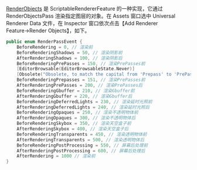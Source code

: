 [RenderObjects](https://links.jianshu.com/go?to=https%3A%2F%2Fdocs.unity3d.com%2FPackages%2Fcom.unity.render-pipelines.universal@15.0%2Fmanual%2Fcontainers%2Fhow-to-custom-effect-render-objects.html) 是 ScriptableRendererFeature 的一种实现，它通过 RenderObjectsPass 渲染指定图层的对象。在 Assets 窗口选中 Universal Renderer Data 文件，在 Inspector 窗口依次点击【Add Renderer Feature→Render Objects】，如下。

```c++
public enum RenderPassEvent {
    BeforeRendering = 0, // 渲染前
    BeforeRenderingShadows = 50, // 渲染阴影前
    AfterRenderingShadows = 100, // 渲染阴影后
    BeforeRenderingPrePasses = 150, // 渲染PrePasses前
    [EditorBrowsable(EditorBrowsableState.Never)]
    [Obsolete("Obsolete, to match the capital from 'Prepass' to 'PrePass' (UnityUpgradable) -> BeforeRenderingPrePasses")]
    BeforeRenderingPrepasses = 151, // 渲染PrePasses前
    AfterRenderingPrePasses = 200, // 渲染PrePasses后
    BeforeRenderingGbuffer = 210, // 渲染Gbuffer前
    AfterRenderingGbuffer = 220, // 渲染Gbuffer后
    BeforeRenderingDeferredLights = 230, // 渲染延时光照前
    AfterRenderingDeferredLights = 240, // 渲染延时光照后
    BeforeRenderingOpaques = 250, // 渲染不透明物体前
    AfterRenderingOpaques = 300, // 渲染不透明物体后
    BeforeRenderingSkybox = 350, // 渲染天空盒子前
    AfterRenderingSkybox = 400, // 渲染天空盒子后
    BeforeRenderingTransparents = 450, // 渲染透明物体前
    AfterRenderingTransparents = 500, // 渲染透明物体后
    BeforeRenderingPostProcessing = 550, // 屏幕后处理前
    AfterRenderingPostProcessing = 600, // 屏幕后处理后
    AfterRendering = 1000 // 渲染前
}
```

